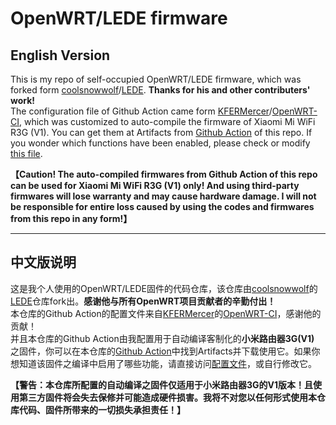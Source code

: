 # OpenWRT/LEDE firmware  
## English Version
This is my repo of self-occupied OpenWRT/LEDE firmware, which was forked form [coolsnowwolf](https://github.com/coolsnowwolf)/[LEDE](https://github.com/coolsnowwolf/lede). **Thanks for his and other contributers' work!**  
The configuration file of Github Action came form [KFERMercer](https://github.com/KFERMercer)/[OpenWRT-CI](https://github.com/KFERMercer/OpenWrt-CI), which was customized to auto-compile the firmware of Xiaomi Mi WiFi R3G (V1). You can get them at Artifacts from [Github Action](https://github.com/FirstLightMK/lede/actions?query=workflow%3AOpenWrt-CI) of this repo. If you wonder which functions have been enabled, please check or modify [this file](https://github.com/FirstLightMK/lede/blob/master/.github/workflows/openwrt-ci.yml).  
  
**【Caution! The auto-compiled firmwares from Github Action of this repo can be used for Xiaomi Mi WiFi R3G (V1) only! And using third-party firmwares will lose warranty and may cause hardware damage. I will not be responsible for entire loss caused by using the codes and firmwares from this repo in any form!】**
  
---

## 中文版说明
这是我个人使用的OpenWRT/LEDE固件的代码仓库，该仓库由[coolsnowwolf](https://github.com/coolsnowwolf)的[LEDE](https://github.com/coolsnowwolf/lede)仓库fork出。**感谢他与所有OpenWRT项目贡献者的辛勤付出！**  
本仓库的Github Action的配置文件来自[KFERMercer](https://github.com/KFERMercer)的[OpenWRT-CI](https://github.com/KFERMercer/OpenWrt-CI)，感谢他的贡献！  
并且本仓库的Github Action由我配置用于自动编译客制化的**小米路由器3G(V1)** 之固件，你可以在本仓库的[Github Action](https://github.com/FirstLightMK/lede/actions?query=workflow%3AOpenWrt-CI)中找到Artifacts并下载使用它。如果你想知道该固件之编译中启用了哪些功能，请直接访问[配置文件](https://github.com/FirstLightMK/lede/blob/master/.github/workflows/openwrt-ci.yml)，或自行修改它。  
  
**【警告：本仓库所配置的自动编译之固件仅适用于小米路由器3G的V1版本！且使用第三方固件将会失去保修并可能造成硬件损害。我将不对您以任何形式使用本仓库代码、固件所带来的一切损失承担责任！】** 